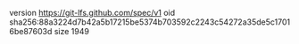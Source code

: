 version https://git-lfs.github.com/spec/v1
oid sha256:88a3224d7b42a5b17215be5374b703592c2243c54272a35de5c17016be87603d
size 1949
